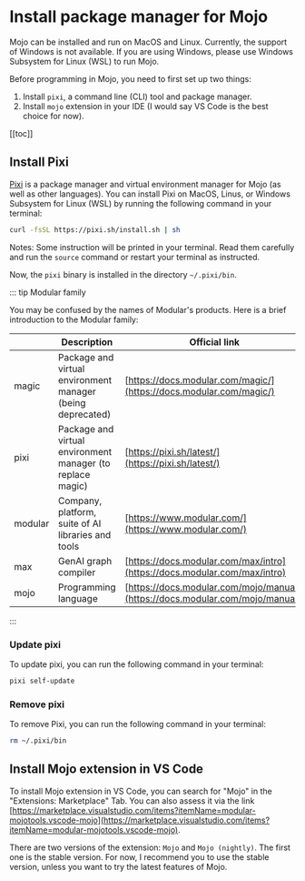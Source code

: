 # Install package manager for Mojo

Mojo can be installed and run on MacOS and Linux. Currently, the support of Windows is not available. If you are using Windows, please use Windows Subsystem for Linux (WSL) to run Mojo.

Before programming in Mojo, you need to first set up two things:

1. Install `pixi`, a command line (CLI) tool and package manager.
1. Install `mojo` extension in your IDE (I would say VS Code is the best choice for now).

[[toc]]

## Install Pixi

[Pixi](https://pixi.sh/latest/) is a package manager and virtual environment manager for Mojo (as well as other languages). You can install Pixi on MacOS, Linus, or Windows Subsystem for Linux (WSL) by running the following command in your terminal:

```bash
curl -fsSL https://pixi.sh/install.sh | sh
```

Notes: Some instruction will be printed in your terminal. Read them carefully and run the `source` command or restart your terminal as instructed.

Now, the `pixi` binary is installed in the directory `~/.pixi/bin`.

::: tip Modular family

You may be confused by the names of Modular's products. Here is a brief introduction to the Modular family:

|         | Description                                                | Official link                                                                  |
| ------- | ---------------------------------------------------------- | ------------------------------------------------------------------------------ |
| magic   | Package and virtual environment manager (being deprecated) | [https://docs.modular.com/magic/](https://docs.modular.com/magic/)             |
| pixi    | Package and virtual environment manager (to replace magic) | [https://pixi.sh/latest/](https://pixi.sh/latest/)                             |
| modular | Company, platform, suite of AI libraries and tools         | [https://www.modular.com/](https://www.modular.com/)                           |
| max     | GenAI graph compiler                                       | [https://docs.modular.com/max/intro](https://docs.modular.com/max/intro)       |
| mojo    | Programming language                                       | [https://docs.modular.com/mojo/manual/](https://docs.modular.com/mojo/manual/) |

:::

### Update pixi

To update pixi, you can run the following command in your terminal:

```bash
pixi self-update
```

### Remove pixi

To remove Pixi, you can run the following command in your terminal:

```bash
rm ~/.pixi/bin
```

## Install Mojo extension in VS Code

To install Mojo extension in VS Code, you can search for "Mojo" in the "Extensions: Marketplace" Tab. You can also assess it via the link [https://marketplace.visualstudio.com/items?itemName=modular-mojotools.vscode-mojo](https://marketplace.visualstudio.com/items?itemName=modular-mojotools.vscode-mojo).

There are two versions of the extension: `Mojo` and `Mojo (nightly)`. The first one is the stable version. For now, I recommend you to use the stable version, unless you want to try the latest features of Mojo.
